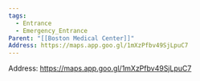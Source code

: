 ```yaml
---
tags:
  - Entrance
  - Emergency_Entrance
Parent: "[[Boston Medical Center]]"
Address: https://maps.app.goo.gl/1mXzPfbv49SjLpuC7
---
```

Address: https://maps.app.goo.gl/1mXzPfbv49SjLpuC7
